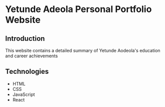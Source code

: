 # Yetunde Adeola Personal Portfolio Website

## Introduction

This website contains a detailed summary of Yetunde Aodeola's education and career achievements

## Technologies

- HTML
- CSS
- JavaScript
- React
